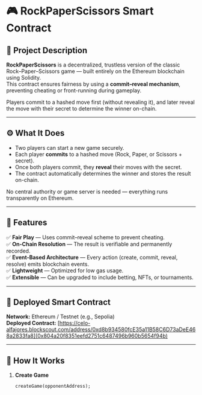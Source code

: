 # 🎮 RockPaperScissors Smart Contract

## 🧩 Project Description

**RockPaperScissors** is a decentralized, trustless version of the classic Rock–Paper–Scissors game — built entirely on the Ethereum blockchain using Solidity.  
This contract ensures fairness by using a **commit–reveal mechanism**, preventing cheating or front-running during gameplay.

Players commit to a hashed move first (without revealing it), and later reveal the move with their secret to determine the winner on-chain.  

---

## ⚙️ What It Does

- Two players can start a new game securely.  
- Each player **commits** to a hashed move (Rock, Paper, or Scissors + secret).  
- Once both players commit, they **reveal** their moves with the secret.  
- The contract automatically determines the winner and stores the result on-chain.  

No central authority or game server is needed — everything runs transparently on Ethereum.  

---

## 🌟 Features

✅ **Fair Play** — Uses commit–reveal scheme to prevent cheating.  
✅ **On-Chain Resolution** — The result is verifiable and permanently recorded.  
✅ **Event-Based Architecture** — Every action (create, commit, reveal, resolve) emits blockchain events.  
✅ **Lightweight** — Optimized for low gas usage.  
✅ **Extensible** — Can be upgraded to include betting, NFTs, or tournaments.

---

## 🔗 Deployed Smart Contract

**Network:** Ethereum / Testnet (e.g., Sepolia)  
**Deployed Contract:** [https://celo-alfajores.blockscout.com/address/0xd8b934580fcE35a11B58C6D73aDeE468a2833fa8](0x804a20f8351eefd2751c6487496b960b5654f94b) 


---

## 🧠 How It Works

1. **Create Game**
   ```solidity
   createGame(opponentAddress);
